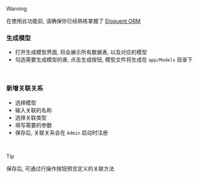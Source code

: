 > [!warning]
> 在使用此功能前, 请确保你已经熟练掌握了 [Eloquent ORM](https://learnku.com/docs/laravel/9.x/eloquent-relationships/12252) 

### 生成模型

- 打开生成模型界面, 将会展示所有数据表, 以及对应的模型
- 勾选需要生成模型的表, 点击生成按钮, 模型文件将生成在 `app/Models` 目录下

<br>

### 新增关联关系

- 选择模型
- 输入关联的名称
- 选择关联类型
- 填写需要的参数
- 保存后, 关联关系会在 `Admin` 启动时注册

<br>

> [!tip]
> 保存后, 可通过行操作按钮预览定义的关联方法
